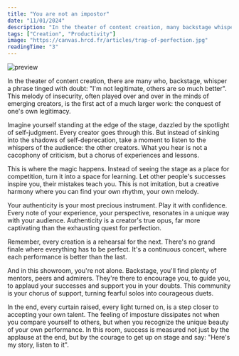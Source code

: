 ```yaml
---
title: "You are not an impostor"
date: "11/01/2024"
description: "In the theater of content creation, many backstage whisper a phrase tinged with doubt: 'I m not legitimate, others are so much better.' This melody of insecurity, often played over and over in the minds of emerging creators, is the first act of a much larger work: the conquest of one's own legitimacy."
tags: ["Creation", "Productivity"]
image: "https://canvas.hrcd.fr/articles/trap-of-perfection.jpg"
readingTime: "3"
---
```


![preview](/articles/trap-of-perfection.jpg)

In the theater of content creation, there are many who, backstage, whisper a phrase tinged with doubt: "I'm not legitimate, others are so much better". This melody of insecurity, often played over and over in the minds of emerging creators, is the first act of a much larger work: the conquest of one's own legitimacy.

Imagine yourself standing at the edge of the stage, dazzled by the spotlight of self-judgment. Every creator goes through this. But instead of sinking into the shadows of self-deprecation, take a moment to listen to the whispers of the audience: the other creators. What you hear is not a cacophony of criticism, but a chorus of experiences and lessons.

This is where the magic happens. Instead of seeing the stage as a place for competition, turn it into a space for learning. Let other people's successes inspire you, their mistakes teach you. This is not imitation, but a creative harmony where you can find your own rhythm, your own melody.

Your authenticity is your most precious instrument. Play it with confidence. Every note of your experience, your perspective, resonates in a unique way with your audience. Authenticity is a creator's true opus, far more captivating than the exhausting quest for perfection.

Remember, every creation is a rehearsal for the next. There's no grand finale where everything has to be perfect. It's a continuous concert, where each performance is better than the last.

And in this showroom, you're not alone. Backstage, you'll find plenty of mentors, peers and admirers. They're there to encourage you, to guide you, to applaud your successes and support you in your doubts. This community is your chorus of support, turning fearful solos into courageous duets.

In the end, every curtain raised, every light turned on, is a step closer to accepting your own talent. The feeling of imposture dissipates not when you compare yourself to others, but when you recognize the unique beauty of your own performance. In this room, success is measured not just by the applause at the end, but by the courage to get up on stage and say: "Here's my story, listen to it".
